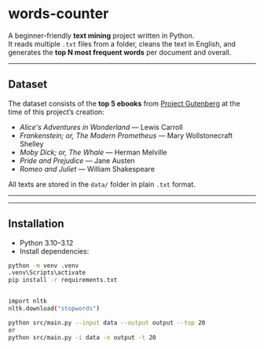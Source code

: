 # words-counter

A beginner-friendly **text mining** project written in Python.  
It reads multiple `.txt` files from a folder, cleans the text in English, and generates the **top N most frequent words** per document and overall.

---

## Dataset

The dataset consists of the **top 5 ebooks** from [Project Gutenberg](https://www.gutenberg.org) at the time of this project’s creation:

- *Alice's Adventures in Wonderland* — Lewis Carroll  
- *Frankenstein; or, The Modern Prometheus* — Mary Wollstonecraft Shelley  
- *Moby Dick; or, The Whale* — Herman Melville  
- *Pride and Prejudice* — Jane Austen  
- *Romeo and Juliet* — William Shakespeare  

All texts are stored in the `data/` folder in plain `.txt` format.

---

---

## Installation

- Python 3.10–3.12
- Install dependencies:

```bash
python -m venv .venv
.venv\Scripts\activate
pip install -r requirements.txt


import nltk
nltk.download("stopwords")

python src/main.py --input data --output output --top 20
or 
python src/main.py -i data -o output -t 20